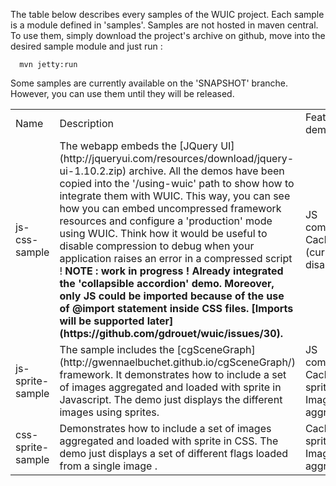 The table below describes every samples of the WUIC project. Each sample is a module defined in 'samples'.
Samples are not hosted in maven central. To use them, simply download the project's archive on github, move
into the desired sample module and just run :

```
  mvn jetty:run
```

Some samples are currently available on the 'SNAPSHOT' branche. However, you can use them until they will be released.

<table width=100% height=100%>
    <tr>
        <td>Name</td>
        <td>Description</td>
        <td>Features demonstrated</td>
    </tr>
    <tr>
        <td>js-css-sample</td>
        <td>
            The webapp embeds the [JQuery UI](http://jqueryui.com/resources/download/jquery-ui-1.10.2.zip) archive.
            All the demos have been copied into the '/using-wuic' path to show how to integrate them with WUIC.
            This way, you can see how you can embed uncompressed framework resources and configure a 'production' mode
            using WUIC. Think how it would be useful to disable compression to debug when your application raises an
            error in a compressed script !
            <b>
                NOTE : work in progress ! Already integrated the 'collapsible accordion' demo. Moreover, only JS could
                be imported because of the use of @import statement inside CSS files. [Imports will be supported later](https://github.com/gdrouet/wuic/issues/30).
            </b>
        </td>
        <td>
             JS compression. Cache. CSS (currently disabled).
        </td>
    </tr>
    <tr>
        <td>js-sprite-sample</td>
        <td>
            The sample includes the [cgSceneGraph](http://gwennaelbuchet.github.io/cgSceneGraph/) framework. It
            demonstrates how to include a set of images aggregated and loaded with sprite in Javascript. The demo
            just displays the different images using sprites.
        </td>
        <td>
             JS compression. Cache. JS sprites. Image aggregation.
        </td>
    </tr>
    <tr>
        <td>css-sprite-sample</td>
        <td>
            Demonstrates how to include a set of images aggregated and loaded with sprite in CSS. The demo
            just displays a set of different flags loaded from a single image .
        </td>
        <td>
             Cache. CSS sprites. Image aggregation.
        </td>
    </tr>
</table>